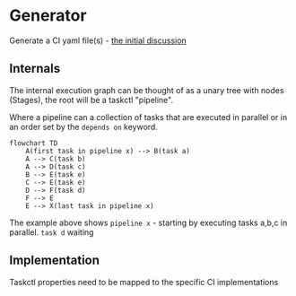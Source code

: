 # Generator

Generate a CI yaml file(s) - [the initial discussion](https://github.com/Ensono/taskctl/issues/16)

## Internals

The internal execution graph can be thought of as a unary tree with nodes (Stages), the root will be a taskctl "pipeline".

Where a pipeline can a collection of tasks that are executed in parallel or in an order set by the `depends on` keyword.

```mermaid
flowchart TD
    A(first task in pipeline x) --> B(task a)
    A --> C(task b)
    A --> D(task c)
    B --> E(task e)
    C --> E(task e)
    D --> F(task d)
    F --> E
    E --> X(last task in pipeline x)
```

The example above shows `pipeline x` - starting by executing tasks a,b,c in parallel. `task d` waiting

## Implementation

Taskctl properties need to be mapped to the specific CI implementations
